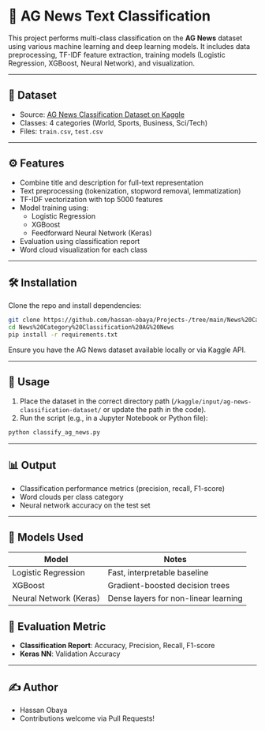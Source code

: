 # 📰 AG News Text Classification

This project performs multi-class classification on the **AG News** dataset using various machine learning and deep learning models. It includes data preprocessing, TF-IDF feature extraction, training models (Logistic Regression, XGBoost, Neural Network), and visualization.

---

## 📂 Dataset

- Source: [AG News Classification Dataset on Kaggle](https://www.kaggle.com/datasets/amananandrai/ag-news-classification-dataset)
- Classes: 4 categories (World, Sports, Business, Sci/Tech)
- Files: `train.csv`, `test.csv`

---

## ⚙️ Features

- Combine title and description for full-text representation
- Text preprocessing (tokenization, stopword removal, lemmatization)
- TF-IDF vectorization with top 5000 features
- Model training using:
  - Logistic Regression
  - XGBoost
  - Feedforward Neural Network (Keras)
- Evaluation using classification report
- Word cloud visualization for each class

---

## 🛠 Installation

Clone the repo and install dependencies:

```bash
git clone https://github.com/hassan-obaya/Projects-/tree/main/News%20Category%20Classification%20AG%20News.git
cd News%20Category%20Classification%20AG%20News
pip install -r requirements.txt
````

Ensure you have the AG News dataset available locally or via Kaggle API.

---

## 🚀 Usage

1. Place the dataset in the correct directory path (`/kaggle/input/ag-news-classification-dataset/` or update the path in the code).
2. Run the script (e.g., in a Jupyter Notebook or Python file):

```bash
python classify_ag_news.py
```

---

## 📊 Output

* Classification performance metrics (precision, recall, F1-score)
* Word clouds per class category
* Neural network accuracy on the test set

---

## 🧠 Models Used

| Model                  | Notes                                |
| ---------------------- | ------------------------------------ |
| Logistic Regression    | Fast, interpretable baseline         |
| XGBoost                | Gradient-boosted decision trees      |
| Neural Network (Keras) | Dense layers for non-linear learning |


## 🧪 Evaluation Metric

* **Classification Report**: Accuracy, Precision, Recall, F1-score
* **Keras NN**: Validation Accuracy

---

## ✍️ Author

* Hassan Obaya
* Contributions welcome via Pull Requests!
